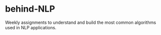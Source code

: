 # behind-NLP

Weekly assignments to understand and build the most common algorithms used in NLP applications.
